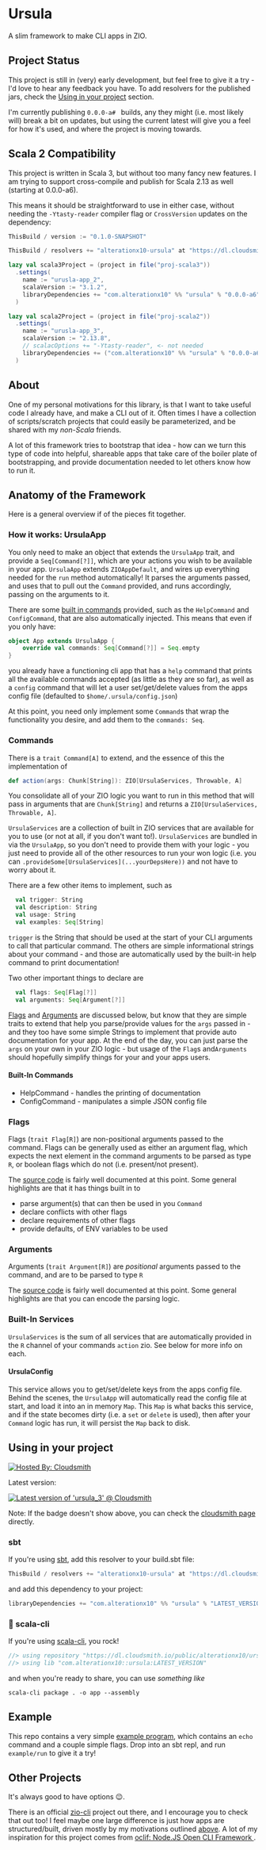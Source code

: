 # Ursula

A slim framework to make CLI apps in ZIO.

## Project Status

This project is still in (very) early development, but feel free to give it a
try - I'd love to hear any feedback you have. To add resolvers for the published
jars, check the [Using in your project](#using-in-your-project) section.

I'm currently publishing `0.0.0-a# ` builds, any they might (i.e. most likely
will) break a bit on updates, but using the current latest will give you a feel
for how it's used, and where the project is moving towards.

## Scala 2 Compatibility

This project is written in Scala 3, but without too many fancy new features. I
am trying to support cross-compile and publish for Scala 2.13 as well (starting
at 0.0.0-a6).

This means it should be straightforward to use in either case, without needing
the `-Ytasty-reader` compiler flag or `CrossVersion` updates on the dependency:

```scala
ThisBuild / version := "0.1.0-SNAPSHOT"

ThisBuild / resolvers += "alterationx10-ursula" at "https://dl.cloudsmith.io/public/alterationx10/ursula/maven/"

lazy val scala3Project = (project in file("proj-scala3"))
  .settings(
    name := "urusla-app_2",
    scalaVersion := "3.1.2",
    libraryDependencies += "com.alterationx10" %% "ursula" % "0.0.0-a6"
  )

lazy val scala2Project = (project in file("proj-scala2"))
  .settings(
    name := "urusla-app_3",
    scalaVersion := "2.13.8",
    // scalacOptions += "-Ytasty-reader", <- not needed
    libraryDependencies += ("com.alterationx10" %% "ursula" % "0.0.0-a6")//.cross(CrossVersion.for2_13Use3) <- not needed
  )
```

## About

One of my personal motivations for this library, is that I want to take useful
code I already have, and make a CLI out of it. Often times I have a collection
of scripts/scratch projects that could easily be parameterized, and be shared
with my _non-Scala_ friends.

A lot of this framework tries to bootstrap that idea - how can we turn this type
of code into helpful, shareable apps that take care of the boiler plate of
bootstrapping, and provide documentation needed to let others know how to run
it.

## Anatomy of the Framework

Here is a general overview if of the pieces fit together.

### How it works: UrsulaApp

You only need to make an object that extends the `UrsulaApp` trait, and provide
a `Seq[Command[?]]`, which are your actions you wish to be available in your
app. `UrsulaApp` extends `ZIOAppDefault`, and wires up everything needed for the
`run` method automatically! It parses the arguments passed, and uses that to
pull out the `Command` provided, and runs accordingly, passing on the arguments
to it.

There are some [built in commands](#built-in-commands) provided, such as the
`HelpCommand` and `ConfigCommand`, that are also automatically injected. This
means that even if you only have:

```scala
object App extends UrsulaApp {
    override val commands: Seq[Command[?]] = Seq.empty
}
```

you already have a functioning cli app that has a `help` command that prints all
the available commands accepted (as little as they are so far), as well as a
`config` command that will let a user set/get/delete values from the apps config
file (defaulted to `$home/.ursula/config.json`)

At this point, you need only implement some `Command`s that wrap the
functionality you desire, and add them to the `commands: Seq`.

### Commands

There is a `trait Command[A]` to extend, and the essence of this the
implementation of

```scala
def action(args: Chunk[String]): ZIO[UrsulaServices, Throwable, A]
```

You consolidate all of your ZIO logic you want to run in this method that will
pass in arguments that are `Chunk[String]` and returns a
`ZIO[UrsulaServices, Throwable, A]`.

`UrsulaServices` are a collection of built in ZIO services that are available
for you to use (or not at all, if you don't want to!). `UrsulaServices` are
bundled in via the `UrsulaApp`, so you don't need to provide them with your
logic - you just need to provide all of the other resources to run your won
logic (i.e. you can `.provideSome[UrsulaServices](...yourDepsHere))` and not
have to worry about it.

There are a few other items to implement, such as

```scala
  val trigger: String
  val description: String
  val usage: String
  val examples: Seq[String]
```

`trigger` is the String that should be used at the start of your CLI arguments
to call that particular command. The others are simple informational strings
about your command - and those are automatically used by the built-in help
command to print documentation!

Two other important things to declare are

```scala
  val flags: Seq[Flag[?]]
  val arguments: Seq[Argument[?]]
```

[Flags](#flags) and [Arguments](#arguments) are discussed below, but know that
they are simple traits to extend that help you parse/provide values for the
`args` passed in - and they too have some simple Strings to implement that
provide auto documentation for your app. At the end of the day, you can just
parse the `args` on your own in your ZIO logic - but usage of the `Flag`s
and`Arguments` should hopefully simplify things for your and your apps users.

#### Built-In Commands

- HelpCommand - handles the printing of documentation
- ConfigCommand - manipulates a simple JSON config file

### Flags

Flags (`trait Flag[R]`) are non-positional arguments passed to the command.
Flags can be generally used as either an argument flag, which expects the next
element in the command arguments to be parsed as type `R`, or boolean flags
which do not (i.e. present/not present).

The
[source code](ursula/shared/src/main/scala/com/alterationx10/ursula/args/Flag.scala)
is fairly well documented at this point. Some general highlights are that it has
things built in to

- parse argument(s) that can then be used in you `Command`
- declare conflicts with other flags
- declare requirements of other flags
- provide defaults, of ENV variables to be used

### Arguments

Arguments (`trait Argument[R]`) are _positional_ arguments passed to the
command, and are to be parsed to type `R`

The
[source code](ursula/shared/src/main/scala/com/alterationx10/ursula/args/Argument.scala)
is fairly well documented at this point. Some general highlights are that you
can encode the parsing logic.

### Built-In Services

`UrsulaServices` is the sum of all services that are automatically provided in
the `R` channel of your commands `action` zio. See below for more info on each.

#### UrsulaConfig

This service allows you to get/set/delete keys from the apps config file. Behind
the scenes, the `UrsulaApp` will automatically read the config file at start,
and load it into an in memory `Map`. This `Map` is what backs this service, and
if the state becomes dirty (i.e. a `set` or `delete` is used), then after your
`Command` logic has run, it will persist the `Map` back to disk.

## Using in your project

[![Hosted By: Cloudsmith](https://img.shields.io/badge/OSS%20hosting%20by-cloudsmith-blue?logo=cloudsmith&style=flat-square)](https://cloudsmith.com)

Latest version:

[![Latest version of 'ursula_3' @ Cloudsmith](https://api-prd.cloudsmith.io/v1/badges/version/alterationx10/ursula/maven/ursula_3/latest/a=noarch;xg=com.alterationx10/?render=true&show_latest=true)](https://cloudsmith.io/~alterationx10/repos/ursula/packages/detail/maven/ursula_3/latest/a=noarch;xg=com.alterationx10/)

Note: If the badge doesn't show above, you can check the
[cloudsmith page](https://cloudsmith.io/~alterationx10/repos/ursula/packages/)
directly.

### sbt

If you're using [sbt](https://www.scala-sbt.org/), add this resolver to your
build.sbt file:

```scala
ThisBuild / resolvers += "alterationx10-ursula" at "https://dl.cloudsmith.io/public/alterationx10/ursula/maven/"
```

and add this dependency to your project:

```scala
libraryDependencies += "com.alterationx10" %% "ursula" % "LATEST_VERSION"
```

### 🤘 scala-cli

If you're using [scala-cli](https://scala-cli.virtuslab.org/), you rock!

```scala
//> using repository "https://dl.cloudsmith.io/public/alterationx10/ursula/maven/"
//> using lib "com.alterationx10::ursula:LATEST_VERSION"
```

and when you're ready to share, you can use _something like_

```shell
scala-cli package . -o app --assembly
```

## Example

This repo contains a very simple
[example program](./example/src/main/scala/com/alterationx10/example/), which
contains an `echo` command and a couple simple flags. Drop into an sbt repl, and
run `example/run` to give it a try!

## Other Projects

It's always good to have options 😉.

There is an official [zio-cli](https://github.com/zio/zio-cli) project out
there, and I encourage you to check that out too! I feel maybe one large
difference is just how apps are structured/built, driven mostly by my
motivations outlined [above](#about). A lot of my inspiration for this project
comes from [oclif: Node.JS Open CLI Framework ](https://github.com/oclif/oclif).
